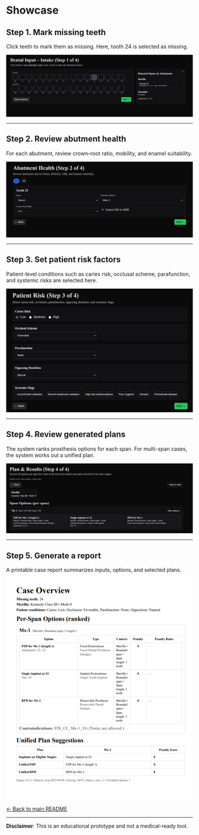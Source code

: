 
# Showcase

## Step 1. Mark missing teeth
Click teeth to mark them as missing. Here, tooth 24 is selected as missing.

![Intake step](./screen1.png)

---

## Step 2. Review abutment health
For each abutment, review crown–root ratio, mobility, and enamel suitability.

![Abutment health step](./screen2.png)

---

## Step 3. Set patient risk factors
Patient-level conditions such as caries risk, occlusal scheme, parafunction, and systemic risks are selected here.

![Patient risk step](./screen3.png)

---

## Step 4. Review generated plans
The system ranks prosthesis options for each span. For multi-span cases, the system works out a unified plan.

![Plan results](./screen401.png)

---

## Step 5. Generate a report
A printable case report summarizes inputs, options, and selected plans.

![Case overview](./screen5.png)

[← Back to main README](../README.md)

---
 **Disclaimer**: This is an educational prototype and not a medical-ready tool.  

